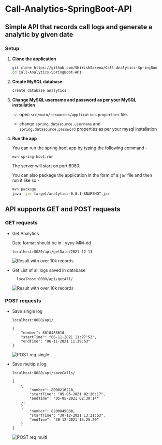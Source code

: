 # Call-Analytics-SpringBoot-API
## Simple API that records call logs and generate a analytic by given date

### Setup


1. **Clone the application**

	```bash
	git clone https://github.com/ShirishSaxena/Call-Analytics-SpringBoot-API.git
	cd Call-Analytics-SpringBoot-API
	```

2. **Create MySQL database**

	```bash
	create database analytics
	```

3. **Change MySQL username and password as per your MySQL installation**

	+ open `src/main/resources/application.properties` file.

	+ change `spring.datasource.username` and `spring.datasource.password` properties as per your mysql installation

4. **Run the app**

	You can run the spring boot app by typing the following command -

	```bash
	mvn spring-boot:run
	```

	The server will start on port 8080.

	You can also package the application in the form of a `jar` file and then run it like so -

	```bash
	mvn package
	java -jar target/analytics-0.0.1-SNAPSHOT.jar
	```


## API supports GET and POST requests
### GET requests
* Get Analytics

	Date format should be in : yyyy-MM-dd
	
	```
	localhost:8080/api/getDate/2021-12-13
	```
	
	![Result with over 10k records](https://i.imgur.com/BtBhVtg.png)
	
* Get List of all logs saved in database

        localhost:8080/api/getAll/
	
	![Result with over 10k records](https://i.imgur.com/LqGm1KQ.png)
	
### POST requests
* Save single log

	```
	localhost:8080/api/
	```

	```
	{
		"number": 8610483610,
		"startTime": "06-11-2021 11:27:52",
		"endTime": "06-11-2021 11:29:53"
	}
	```
	
	![POST req single](https://user-images.githubusercontent.com/6762915/146578293-31d7e04e-2594-49ca-a4a0-1016397a619f.png)

* Save multiple log
	```
	localhost:8080/api/saveCalls/
	```
	
	```
	[
		{
			"number": 8008216218,
			"startTime": "05-05-2021 02:26:17",
			"endTime": "05-05-2021 02:30:14"
		},
		{
			"number": 8200845038,
			"startTime": "30-12-2021 13:21:53",
			"endTime": "30-12-2021 13:25:20"
		}
	]
	
	```

	
	![POST req multi](https://user-images.githubusercontent.com/6762915/146578693-1f3ce4af-3c87-4105-b099-4cd21e631a01.png)


